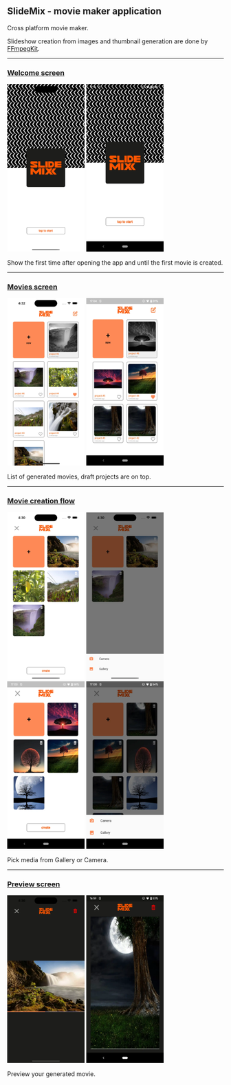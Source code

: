 ## SlideMix - movie maker application
Cross platform movie maker.

Slideshow creation from images and thumbnail generation are done by [FFmpegKit](https://github.com/arthenica/ffmpeg-kit).

------------



### [Welcome screen](https://github.com/feelsoftware/SlideMix/blob/main/lib/welcome "Welcome screen")
<img src="https://github.com/feelsoftware/SlideMix/raw/main/readme/welcome_ios.webp" width="180" height="390" /> <img src="https://github.com/feelsoftware/SlideMix/raw/main/readme/welcome_android.webp" width="180" height="390" />

Show the first time after opening the app and until the first movie is created.


------------



### [Movies screen](https://github.com/feelsoftware/SlideMix/blob/main/lib/movies "Movies")
<img src="https://github.com/feelsoftware/SlideMix/raw/main/readme/movies_ios.webp" width="180" height="390" /> <img src="https://github.com/feelsoftware/SlideMix/raw/main/readme/movies_android.webp" width="180" height="390" />

List of generated movies, draft projects are on top.



------------



### [Movie creation flow](https://github.com/feelsoftware/SlideMix/tree/main/lib/creation "Movie creation flow")

<img src="https://github.com/feelsoftware/SlideMix/raw/main/readme/create_movie_ios.webp" width="180" height="390" /> <img src="https://github.com/feelsoftware/SlideMix/raw/main/readme/create_movie_source_ios.webp" width="180" height="390" /> <img src="https://github.com/feelsoftware/SlideMix/raw/main/readme/create_movie_android.webp" width="180" height="390" /> <img src="https://github.com/feelsoftware/SlideMix/raw/main/readme/create_movie_source_android.webp" width="180" height="390" />

Pick media from Gallery or Camera.


------------


### [Preview screen](https://github.com/feelsoftware/SlideMix/tree/main/lib/preview "Preview screen")

<img src="https://github.com/feelsoftware/SlideMix/raw/main/readme/preview_ios.webp" width="180" height="390" /> <img src="https://github.com/feelsoftware/SlideMix/raw/main/readme/preview_android.webp" width="180" height="390" />

Preview your generated movie.